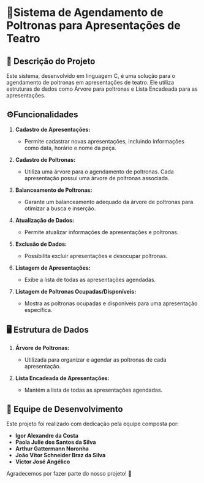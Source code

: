 # 💺Sistema de Agendamento de Poltronas para Apresentações de Teatro

## 📖 Descrição do Projeto
Este sistema, desenvolvido em linguagem C, é uma solução para o agendamento de poltronas em apresentações de teatro. Ele utiliza estruturas de dados como Árvore para poltronas e Lista Encadeada para as apresentações.

## ⚙️Funcionalidades

1. **Cadastro de Apresentações:**
   - Permite cadastrar novas apresentações, incluindo informações como data, horário e nome da peça.

2. **Cadastro de Poltronas:**
   - Utiliza uma árvore para o agendamento de poltronas. Cada apresentação possui uma árvore de poltronas associada.

3. **Balanceamento de Poltronas:**
   - Garante um balanceamento adequado da árvore de poltronas para otimizar a busca e inserção.

4. **Atualização de Dados:**
   - Permite atualizar informações de apresentações e poltronas.

5. **Exclusão de Dados:**
   - Possibilita excluir apresentações e desocupar poltronas.

6. **Listagem de Apresentações:**
   - Exibe a lista de todas as apresentações agendadas.

7. **Listagem de Poltronas Ocupadas/Disponíveis:**
   - Mostra as poltronas ocupadas e disponíveis para uma apresentação específica.

## 🖥️ Estrutura de Dados

1. **Árvore de Poltronas:**
   - Utilizada para organizar e agendar as poltronas de cada apresentação.

2. **Lista Encadeada de Apresentações:**
   - Mantém a lista de todas as apresentações agendadas.

## 👥 Equipe de Desenvolvimento

Este projeto foi realizado com dedicação pela equipe composta por:

- **Igor Alexandre da Costa**
- **Paola Julie dos Santos da Silva**
- **Arthur Gattermann Noronha**
- **João Vitor Schneider Braz da Silva**
- **Victor José Angélico**

Agradecemos por fazer parte do nosso projeto! 🌟
